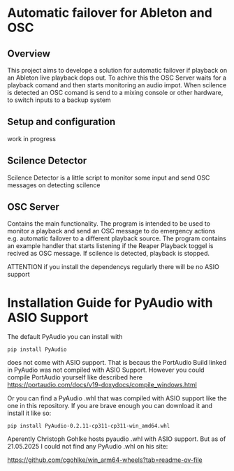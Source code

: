 # Automatic failover for Ableton and OSC
## Overview
This project aims to develope a solution for automatic failover if playback on an Ableton live playback dops out. To achive this the OSC Server waits for a playback comand and then starts monitoring an audio impot. When scilence is detected an OSC comand is send to a mixing console or other hardware, to switch inputs to a backup system

## Setup and configuration

work in progress

## Scilence Detector
Scilence Detector is a little script to monitor some input and send OSC messages on detecting scilence

## OSC Server
Contains the main functionality. The program is intended to be used to monitor a playback and send an OSC message to do emergency actions e.g. automatic failover to a different playback source. The program contains an example handler that starts listening if the Reaper Playback toggel is recived as OSC message. If scilence is detected, playback is stopped.

ATTENTION if you install the dependencys regularly there will be no ASIO support

# Installation Guide for PyAudio with ASIO Support

The default PyAudio you can install with 

    pip install PyAudio

does not come with ASIO support. That is becaus the PortAudio Build linked in PyAudio was not compiled with ASIO Support. However you could compile PortAudio yourself like described here
https://portaudio.com/docs/v19-doxydocs/compile_windows.html

Or you can find a PyAudio .whl that was compiled with ASIO support like the one in this repository. If you are brave enough you can download it and install it like so:

    pip install PyAudio-0.2.11-cp311-cp311-win_amd64.whl

Aperently Christoph Gohlke hosts pyaudio .whl with ASIO support. But as of 21.05.2025 I could not find any PyAudio .whl on his site:

https://github.com/cgohlke/win_arm64-wheels?tab=readme-ov-file

